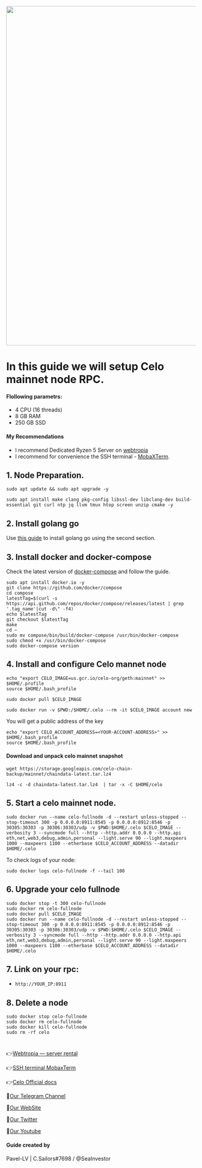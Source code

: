 <p align="center">
 <img src="https://i.postimg.cc/pXw1VLHF/image-1-e1654805913123-pq2rm33wk75eh3zwzct9mc7kzndrp61mkfl3rfrnyo.png"width="900"/></a>
</p>

# In this guide we will setup Celo mainnet node RPC.

#### Flollowing parametrs:
- 4 CPU (16 threads)
- 8 GB RAM
- 250 GB SSD

#### My Recommendations
- I recommend Dedicated Ryzen 5 Server on [webtropia](https://bit.ly/45KaUj4)
- I recommend for convenience the SSH terminal - [MobaXTerm](https://mobaxterm.mobatek.net/download.html).

## 1. Node Preparation.
```
sudo apt update && sudo apt upgrade -y
```
```
sudo apt install make clang pkg-config libssl-dev libclang-dev build-essential git curl ntp jq llvm tmux htop screen unzip cmake -y
```

## 2. Install golang go
Use [this guide](https://github.com/CryptoSailors/cryptosailors-tools/tree/main/Install%20Golang%20%22Go%22#2-if-you-installing-golang-go-on-clear-server-you-need-input-following-commands) to install golang go using the second section.

## 3. Install docker and docker-compose
Check the latest version of [docker-compose](https://github.com/docker/compose/releases) and follow the guide.
```
sudo apt install docker.io -y
git clone https://github.com/docker/compose
cd compose
latestTag=$(curl -s https://api.github.com/repos/docker/compose/releases/latest | grep '.tag_name'|cut -d\" -f4)
echo $latestTag
git checkout $latestTag
make 
cd ~
sudo mv compose/bin/build/docker-compose /usr/bin/docker-compose
sudo chmod +x /usr/bin/docker-compose
sudo docker-compose version
```

## 4. Install and configure Celo mannet node
```
echo "export CELO_IMAGE=us.gcr.io/celo-org/geth:mainnet" >> $HOME/.profile
source $HOME/.bash_profile
```
```
sudo docker pull $CELO_IMAGE
```
```
sudo docker run -v $PWD:/$HOME/.celo --rm -it $CELO_IMAGE account new
```
You will get a public address of the key
```
echo "export CELO_ACCOUNT_ADDRESS=<YOUR-ACCOUNT-ADDRESS>" >> $HOME/.bash_profile
source $HOME/.bash_profile
```

#### Download and unpack celo mainnet snapshot
```
wget https://storage.googleapis.com/celo-chain-backup/mainnet/chaindata-latest.tar.lz4
```
``` 
lz4 -c -d chaindata-latest.tar.lz4  | tar -x -C $HOME/celo
```

## 5. Start a celo mainnet node.
```
sudo docker run --name celo-fullnode -d --restart unless-stopped --stop-timeout 300 -p 0.0.0.0:8911:8545 -p 0.0.0.0:8912:8546 -p 30305:30303 -p 30306:30303/udp -v $PWD:$HOME/.celo $CELO_IMAGE --verbosity 3 --syncmode full --http --http.addr 0.0.0.0 --http.api eth,net,web3,debug,admin,personal --light.serve 90 --light.maxpeers 1000 --maxpeers 1100 --etherbase $CELO_ACCOUNT_ADDRESS --datadir $HOME/.celo
```
To check logs of your node:
```
sudo docker logs celo-fullnode -f --tail 100
```

## 6. Upgrade your celo fullnode
```
sudo docker stop -t 300 celo-fullnode
sudo docker rm celo-fullnode
sudo docker pull $CELO_IMAGE
sudo docker run --name celo-fullnode -d --restart unless-stopped --stop-timeout 300 -p 0.0.0.0:8911:8545 -p 0.0.0.0:8912:8546 -p 30305:30303 -p 30306:30303/udp -v $PWD:$HOME/.celo $CELO_IMAGE --verbosity 3 --syncmode full --http --http.addr 0.0.0.0 --http.api eth,net,web3,debug,admin,personal --light.serve 90 --light.maxpeers 1000 --maxpeers 1100 --etherbase $CELO_ACCOUNT_ADDRESS --datadir $HOME/.celo
```
## 7. Link on your rpc:

- `http://YOUR_IP:8911`

## 8. Delete a node
```
sudo docker stop celo-fullnode
sudo docker rm celo-fullnode
sudo docker kill celo-fullnode
sudo rm -rf celo
```
#

👉[Webtropia — server rental](https://bit.ly/45KaUj4)

👉[SSH terminal MobaxTerm](https://mobaxterm.mobatek.net/download.html)

👉[Celo Official docs](https://docs.celo.org/network/node/run-mainnet)

🔰[Our Telegram Channel](https://t.me/CryptoSailorsAnn)

🔰[Our WebSite](cryptosailors.tech)

🔰[Our Twitter](https://twitter.com/Crypto_Sailors)

🔰[Our Youtube](https://www.youtube.com/@CryptoSailors)

#### Guide created by 
Pavel-LV | C.Sailors#7698 / @SeaInvestor
